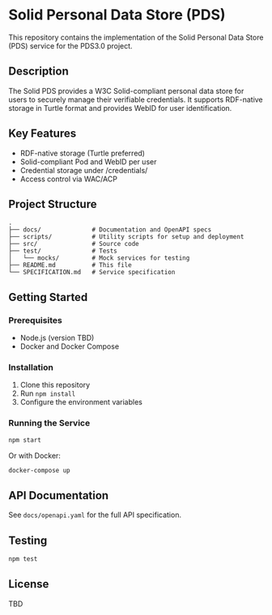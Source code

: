 # Solid Personal Data Store (PDS)

This repository contains the implementation of the Solid Personal Data Store (PDS) service for the PDS3.0 project.

## Description

The Solid PDS provides a W3C Solid-compliant personal data store for users to securely manage their verifiable credentials. It supports RDF-native storage in Turtle format and provides WebID for user identification.

## Key Features

- RDF-native storage (Turtle preferred)
- Solid-compliant Pod and WebID per user
- Credential storage under /credentials/
- Access control via WAC/ACP

## Project Structure

```
.
├── docs/              # Documentation and OpenAPI specs
├── scripts/           # Utility scripts for setup and deployment
├── src/               # Source code
├── test/              # Tests
│   └── mocks/         # Mock services for testing
├── README.md          # This file
└── SPECIFICATION.md   # Service specification
```

## Getting Started

### Prerequisites

- Node.js (version TBD)
- Docker and Docker Compose

### Installation

1. Clone this repository
2. Run `npm install`
3. Configure the environment variables

### Running the Service

```bash
npm start
```

Or with Docker:

```bash
docker-compose up
```

## API Documentation

See `docs/openapi.yaml` for the full API specification.

## Testing

```bash
npm test
```

## License

TBD
